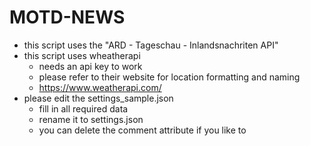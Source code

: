 # MOTD-NEWS
- this script uses the "ARD - Tageschau - Inlandsnachriten API"
- this script uses wheatherapi
  - needs an api key to work
  - please refer to their website for location formatting and naming
  - https://www.weatherapi.com/
- please edit the settings_sample.json
  - fill in all required data
  - rename it to settings.json
  - you can delete the comment attribute if you like to